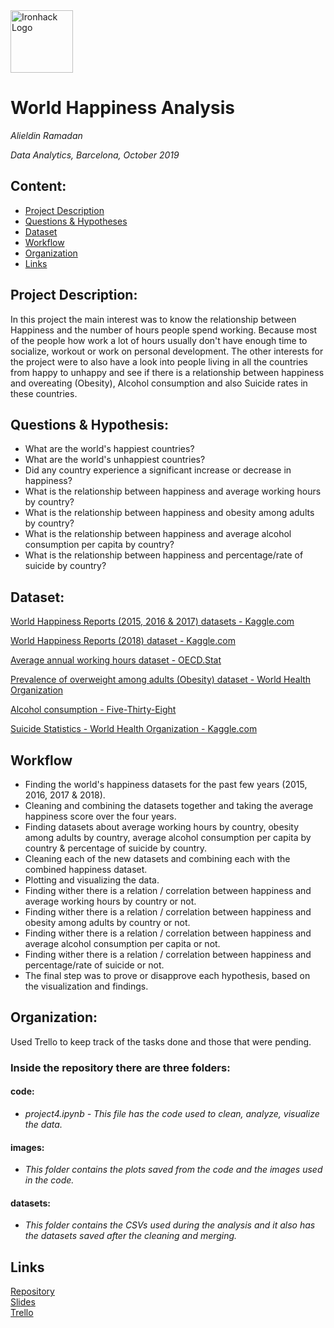 <img src="https://bit.ly/2VnXWr2" alt="Ironhack Logo" width="100"/>

# World Happiness Analysis
*Alieldin Ramadan*

*Data Analytics, Barcelona, October 2019*

## Content:

- [Project Description](#project-description)
- [Questions & Hypotheses](#questions-hypotheses)
- [Dataset](#dataset)
- [Workflow](#workflow)
- [Organization](#organization)
- [Links](#links)

## Project Description:

In this project the main interest was to know the relationship between Happiness and the number of hours people spend working. Because most of the people how work a lot of hours usually don't have enough time to socialize, workout or work on personal development. The other interests for the project were to also have a look into people living in all the countries from happy to unhappy and see if there is a relationship between happiness and overeating (Obesity), Alcohol consumption and also Suicide rates in these countries.


## Questions & Hypothesis:

- What are the world's happiest countries?
- What are the world's unhappiest countries?
- Did any country experience a significant increase or decrease in happiness?
- What is the relationship between happiness and average working hours by country?
- What is the relationship between happiness and obesity among adults by country?
- What is the relationship between happiness and average alcohol consumption per capita by country?
- What is the relationship between happiness and percentage/rate of suicide by country?

## Dataset:

[World Happiness Reports (2015, 2016 & 2017) datasets - Kaggle.com](https://www.kaggle.com/unsdsn/world-happiness#2016.csv)

[World Happiness Reports (2018) dataset - Kaggle.com](https://www.kaggle.com/njlow1202/world-happiness-report-data-2018/version/1)

[Average annual working hours dataset - OECD.Stat](https://stats.oecd.org/Index.aspx?DataSetCode=ANHRS)

[Prevalence of overweight among adults (Obesity) dataset - World Health Organization](http://apps.who.int/gho/data/node.main.A897A?lang=en)

[Alcohol consumption - Five-Thirty-Eight](https://datahub.io/five-thirty-eight/alcohol-consumption#data)

[Suicide Statistics - World Health Organization - Kaggle.com](https://www.kaggle.com/szamil/who-suicide-statistics)

## Workflow

- Finding the world's happiness datasets for the past few years (2015, 2016, 2017 & 2018).
- Cleaning and combining the datasets together and taking the average happiness score over the four years.
- Finding datasets about average working hours by country, obesity among adults by country, average alcohol consumption per capita by country & percentage of suicide by country.
- Cleaning each of the new datasets and combining each with the combined happiness dataset.
- Plotting and visualizing the data.
- Finding wither there is a relation / correlation between happiness and average working hours by country or not.
- Finding wither there is a relation / correlation between happiness and obesity among adults by country or not.
- Finding wither there is a relation / correlation between happiness and average alcohol consumption per capita or not.
- Finding wither there is a relation / correlation between happiness and percentage/rate of suicide or not.
- The final step was to prove or disapprove each hypothesis, based on the visualization and findings. 


## Organization:

Used Trello to keep track of the tasks done and those that were pending.

### Inside the repository there are three folders:
#### code:
- *project4.ipynb - This file has the code used to clean, analyze, visualize the data.*

#### images:
- *This folder contains the plots saved from the code and the images used in the code.*

#### datasets:
- *This folder contains the CSVs used during the analysis and it also has the datasets saved after the cleaning and merging.*


## Links

[Repository](https://github.com/alieldinramadan/Project-Week-5-Your-Own-Project)  
[Slides](https://docs.google.com/presentation/d/1TWcIKyQ23GG1R8cHL5WXQORF8u245eJwR6POXgpVn3s/edit?usp=sharing)  
[Trello](https://trello.com/b/Su2GJ7pz/project-4)  
